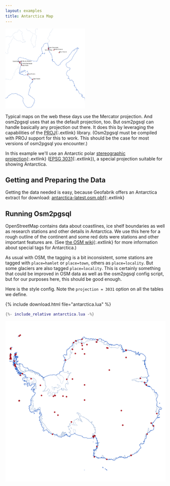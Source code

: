```yaml
---
layout: examples
title: Antarctica Map
---
```


<a href="antarctica2.png"><img class="floatright" src="antarctica2.png" width="250" height="250"/></a>

Typical maps on the web these days use the Mercator projection. And osm2pgsql
uses that as the default projection, too. But osm2pgsql can handle basically
any projection out there. It does this by leveraging the capabilities of the
[PROJ](https://proj.org/){:.extlink} library. (Osm2pgsql must be compiled with
PROJ support for this to work. This should be the case for most versions of
osm2pgsql you encounter.)

In this example we'll use an Antarctic polar [stereographic
projection](https://en.wikipedia.org/wiki/Stereographic_projection){:.extlink}
([EPSG 3031](https://epsg.io/3031){:.extlink}), a special projection suitable
for showing Antarctica.

## Getting and Preparing the Data

Getting the data needed is easy, because Geofabrik offers an Antarctica extract
for download:
[antarctica-latest.osm.pbf](https://download.geofabrik.de/antarctica-latest.osm.pbf){:.extlink}

## Running Osm2pgsql

OpenStreetMap contains data about coastlines, ice shelf boundaries as well as
research stations and other details in Antarctica. We use this here for a rough
outline of the continent and some red dots were stations and other important
features are. (See [the OSM
wiki](https://wiki.openstreetmap.org/wiki/Antarctica/Tagging){:.extlink} for
more information about special tags for Antarctica.)

As usual with OSM, the tagging is a bit inconsistent, some stations are tagged
with `place=hamlet` or `place=town`, others as `place=locality`. But some
glaciers are also tagged `place=locality`. This is certainly something that
could be improved in OSM data as well as the osm2pgsql config script, but
for our purposes here, this should be good enough.

Here is the style config. Note the `projection = 3031` option on all the tables
we define.

{% include download.html file="antarctica.lua" %}

```lua
{%- include_relative antarctica.lua -%}
```

<a href="antarctica1.png"><img class="fullwidth" src="antarctica1.png"/></a>
